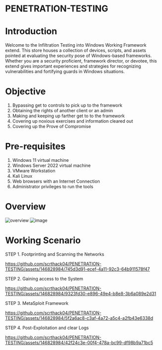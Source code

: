 # PENETRATION-TESTING

# Introduction

Welcome to the Infiltration Testing into Windows Working Framework extend.
This store houses a collection of devices, scripts, and assets pointed at evaluating the security pose of Windows-based frameworks. 
Whether you are a security proficient, framework director, or devotee, 
this extend gives important experiences and strategies for recognizing vulnerabilities and fortifying guards in Windows situations.

# Objective

1. Bypassing get to controls to pick up to the framework
2. Obtaining the rights of another client or an admin
3. Making and keeping up farther get to to the framework
4. Covering up noxious exercises and information cleared out
5. Covering up the Prove of Compromise

# Pre-requisites

1. Windows 11 virtual machine
2. Windows Server 2022 virtual machine
3. VMware Workstation
4. Kali Linux
5. Web browsers with an Internet Connection
6. Administrator privileges to run the tools

# Overview

![overview](https://github.com/scrthack04/PENETRATION-TESTING/assets/146828984/d27f6bb5-2e78-47f3-9427-2a112106c16b)
![image](https://github.com/scrthack04/PENETRATION-TESTING/assets/146828984/1514b0d1-ea22-4fb8-a7b8-1d0fc4f5470d)

# Working Scenario

STEP 1. Footprinting and Scanning the Networks

https://github.com/scrthack04/PENETRATION-TESTING/assets/146828984/745d3d91-ecef-4a11-92c3-64b911578f47

STEP 2. Gaining access to the System

https://github.com/scrthack04/PENETRATION-TESTING/assets/146828984/9323fd30-e896-49e4-b8e8-3b6a089e2d31

STEP 3. MetaSploit Framework

https://github.com/scrthack04/PENETRATION-TESTING/assets/146828984/5f2a6ac8-c3af-4a72-a5c4-a2fb43e6338d

STEP 4. Post-Exploitation and clear Logs

https://github.com/scrthack04/PENETRATION-TESTING/assets/146828984/42f24c3e-00f4-478a-bc99-df98b9a71bc5










